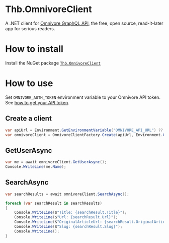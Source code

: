 # Thb.OmnivoreClient

A .NET client for [Omnivore GraphQL API](https://omnivore.app/), the free, open source, read-it-later app for serious readers.

# How to install

Install the NuGet package [`Thb.OmnivoreClient`](https://www.nuget.org/packages/Thb.OmnivoreClient/)

# How to use

Set `OMNIVORE_AUTH_TOKEN` environment variable to your Omnivore API token. See [how to get your API token](https://docs.omnivore.app/integrations/api.html#getting-an-api-token). 

## Create a client

```csharp
var apiUrl = Environment.GetEnvironmentVariable("OMNIVORE_API_URL") ?? "https://api-prod.omnivore.app/api/graphql";
var omnivoreClient = OmnivoreClientFactory.Create(apiUrl, Environment.GetEnvironmentVariable("OMNIVORE_AUTH_TOKEN"));
```


## GetUserAsync

```csharp
var me = await omnivoreClient.GetUserAsync();
Console.WriteLine(me.Name);
```

## SearchAsync

```csharp
var searchResults = await omnivoreClient.SearchAsync();

foreach (var searchResult in searchResults)
{
    Console.WriteLine($"Title: {searchResult.Title}");
    Console.WriteLine($"Url: {searchResult.Url}");
    Console.WriteLine($"OriginalArticleUrl: {searchResult.OriginalArticleUrl}");
    Console.WriteLine($"Slug: {searchResult.Slug}");
    Console.WriteLine();
}
```

